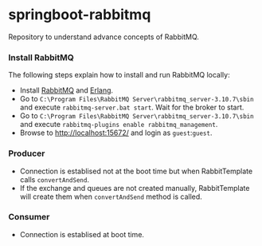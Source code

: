 # springboot-rabbitmq
Repository to understand advance concepts of RabbitMQ.


### Install RabbitMQ
The following steps explain how to install and run RabbitMQ locally:

- Install [RabbitMQ](https://www.rabbitmq.com/download.html) and [Erlang](https://www.erlang.org/downloads).
- Go to `C:\Program Files\RabbitMQ Server\rabbitmq_server-3.10.7\sbin` and execute `rabbitmq-server.bat start`. Wait for the broker to start.
- Go to `C:\Program Files\RabbitMQ Server\rabbitmq_server-3.10.7\sbin` and execute `rabbitmq-plugins enable rabbitmq_management`.
- Browse to [http://localhost:15672/](http://localhost:15672/) and login as `guest`:`guest`.

### Producer

- Connection is establised not at the boot time but when RabbitTemplate calls `convertAndSend`.
- If the exchange and queues are not created manually, RabbitTemplate will create them when `convertAndSend` method is called.

### Consumer

- Connection is establised at boot time.
